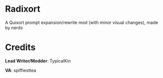 # Radixort
 A Quixort prompt expansion/rewrite mod (with minor visual changes), made by nerds

# Credits

**Lead Writer/Modder**: TypicalKin

**VA**: spiffiesttea
